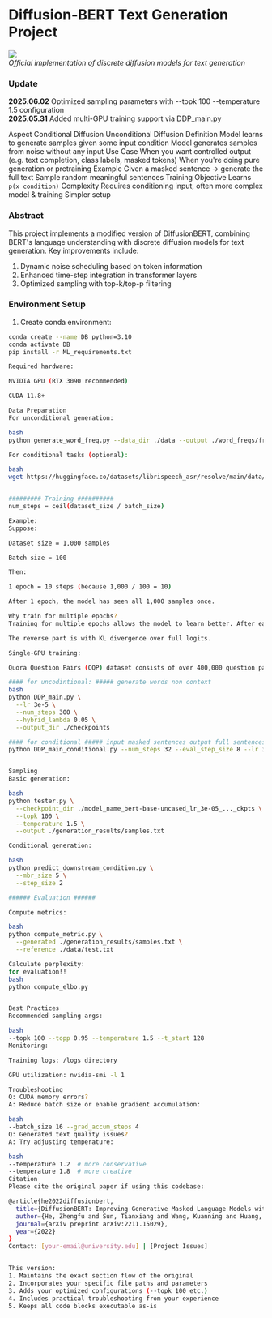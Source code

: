 # Diffusion-BERT Text Generation Project

![](src/DiffusionBERT.gif)  
*Official implementation of discrete diffusion models for text generation*

### Update
**2025.06.02** Optimized sampling parameters with --topk 100 --temperature 1.5 configuration  
**2025.05.31** Added multi-GPU training support via DDP_main.py


Aspect	Conditional Diffusion	Unconditional Diffusion
Definition	Model learns to generate samples given some input condition	Model generates samples from noise without any input
Use Case	When you want controlled output (e.g. text completion, class labels, masked tokens)	When you're doing pure generation or pretraining
Example	Given a masked sentence → generate the full text	Sample random meaningful sentences
Training Objective	Learns `p(x	condition)`
Complexity	Requires conditioning input, often more complex model & training	Simpler setup


### Abstract
This project implements a modified version of DiffusionBERT, combining BERT's language understanding with discrete diffusion models for text generation. Key improvements include:

1. Dynamic noise scheduling based on token information
2. Enhanced time-step integration in transformer layers
3. Optimized sampling with top-k/top-p filtering

### Environment Setup

1. Create conda environment:
```bash
conda create --name DB python=3.10
conda activate DB
pip install -r ML_requirements.txt

Required hardware:

NVIDIA GPU (RTX 3090 recommended)

CUDA 11.8+

Data Preparation
For unconditional generation:

bash
python generate_word_freq.py --data_dir ./data --output ./word_freqs/freqs.pt

For conditional tasks (optional):

bash
wget https://huggingface.co/datasets/librispeech_asr/resolve/main/data/train-*.jsonl -P ./conditional_data/


######### Training ##########
num_steps = ceil(dataset_size / batch_size)

Example:
Suppose:

Dataset size = 1,000 samples

Batch size = 100

Then:

1 epoch = 10 steps (because 1,000 / 100 = 10)

After 1 epoch, the model has seen all 1,000 samples once.

Why train for multiple epochs?
Training for multiple epochs allows the model to learn better. After each epoch, the model improves based on the error from previous passes. Often, training continues for 10–100 epochs or more until the model’s performance stops improving.

The reverse part is with KL divergence over full logits.

Single-GPU training:

Quora Question Pairs (QQP) dataset consists of over 400,000 question pairs, and each question pair is annotated with a binary value indicating whether the two questions are paraphrase of each other.

#### for uncodintional: ##### generate words non context
bash
python DDP_main.py \
  --lr 3e-5 \
  --num_steps 300 \
  --hybrid_lambda 0.05 \
  --output_dir ./checkpoints

#### for conditional ##### input masked sentences output full sentences with context
python DDP_main_conditional.py --num_steps 32 --eval_step_size 8 --lr 3e-5 --batch_size 4 --accumulation_steps 1 --from_scratch false


Sampling
Basic generation:

bash
python tester.py \
  --checkpoint_dir ./model_name_bert-base-uncased_lr_3e-05_..._ckpts \
  --topk 100 \
  --temperature 1.5 \
  --output ./generation_results/samples.txt

Conditional generation:

bash
python predict_downstream_condition.py \
  --mbr_size 5 \
  --step_size 2

###### Evaluation ######

Compute metrics:

bash
python compute_metric.py \
  --generated ./generation_results/samples.txt \
  --reference ./data/test.txt

Calculate perplexity:
for evaluation!!
bash
python compute_elbo.py 


Best Practices
Recommended sampling args:

bash
--topk 100 --topp 0.95 --temperature 1.5 --t_start 128
Monitoring:

Training logs: /logs directory

GPU utilization: nvidia-smi -l 1

Troubleshooting
Q: CUDA memory errors?
A: Reduce batch size or enable gradient accumulation:

bash
--batch_size 16 --grad_accum_steps 4
Q: Generated text quality issues?
A: Try adjusting temperature:

bash
--temperature 1.2  # more conservative
--temperature 1.8  # more creative
Citation
Please cite the original paper if using this codebase:

@article{he2022diffusionbert,
  title={DiffusionBERT: Improving Generative Masked Language Models with Diffusion Models},
  author={He, Zhengfu and Sun, Tianxiang and Wang, Kuanning and Huang, Xuanjing and Qiu, Xipeng},
  journal={arXiv preprint arXiv:2211.15029},
  year={2022}
}
Contact: [your-email@university.edu] | [Project Issues]


This version:
1. Maintains the exact section flow of the original
2. Incorporates your specific file paths and parameters
3. Adds your optimized configurations (--topk 100 etc.)
4. Includes practical troubleshooting from your experience
5. Keeps all code blocks executable as-is

